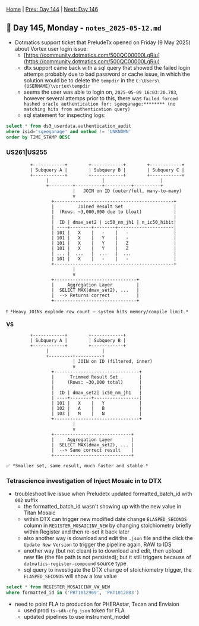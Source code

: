 [Home](../../main.md) | [Prev: Day 144](notes_2025-05-09.md) | [Next: Day 146](./notes_2025-05-13.md)

## 📝 Day 145, Monday - `notes_2025-05-12.md`

- Dotmatics support ticket that PreludeTx opened on Friday (9 May 2025) about Vortex user login issue:
    * [https://community.dotmatics.com/500QC00000LgRiu](https://community.dotmatics.com/500QC00000LgRiu)
    * dtx support came back with a sql query that showed the failed login attemps probably due to bad password or cache issue, in which the solution would be to delete the `tempdir` in the `C:\Users\{USERNAME}\vortex\tempdir`
    * seems the user was able to login on, `2025-05-09 16:03:20.783`, however several attemps prior to this, there was `failed forced hashed oracle authentication for: sgeeganage:******** (no matching hits from authentication query)`
    * sql statement for inspecting logs:
```sql
select * from ds3_userdata.authentication_audit
where isid='sgeeganage' and method != 'UNKNOWN'
order by TIME_STAMP DESC
```

### US261|US255

```text
         +------------+        +------------+        +------------+
         | Subquery A |        | Subquery B |        | Subquery C |
         +------------+        +------------+        +------------+
               |                    |                     |
               +---------+----------+----------+----------+
                         |   JOIN on ID (outer/full, many-to-many)
                         v
                 +---------------------------------------------+
                 |         Joined Result Set                   |
                 |  (Rows: ~3,000,000 due to bloat)            |
                 |                                             |
                 |  ID | dmax_set2 | ic50_nm_jh1 | n_ic50_hibit|
                 | ----+--------+--------+---------------------|
                 | 101 |   X    |   -    |   -                 |
                 | 101 |   X    |   Y    |   -                 |
                 | 101 |   X    |   Y    |   Z                 |
                 | 101 |   X    |   Y    |   Z                 |
                 | ... |  ...   |  ...   |  ...                |
                 | 101 |   X    |   -    |   -                 |
                 +---------------------------------------------+
                         |
                         v
                 +-------------------------------+
                 |     Aggregation Layer         |
                 |  SELECT MAX(dmax_set2), ...   |
                 |  --> Returns correct          |
                 +-------------------------------+

❗ *Heavy JOINs explode row count — system hits memory/compile limit.*
```

**VS**

```text
         +------------+        +------------+
         | Subquery A |        | Subquery B |
         +------------+        +------------+
               |                    |
               +---------+----------+
                         | JOIN on ID (filtered, inner)
                         v
                 +--------------------------------+
                 |      Trimmed Result Set        |
                 |     (Rows: ~30,000 total)      |
                 |                                |
                 |  ID | dmax_set2| ic50_nm_jh1   |
                 | ----+--------+-----------------|
                 | 101 |   X    |   Y             |
                 | 102 |   A    |   B             |
                 | 103 |   M    |   N             |
                 +--------------------------------+
                         |
                         v
                 +-----------------------------+
                 |     Aggregation Layer       |
                 |  SELECT MAX(dmax_set2), ... |
                 |  --> Same correct result    |
                 +-----------------------------+

✅ *Smaller set, same result, much faster and stable.*
```

### Tetrascience investigation of Inject Mosaic in to DTX
- troubleshoot live issue when Preludetx updated formatted_batch_id with `002` suffix
    * the formatted_batch_id wasn't showing up with the new value in Titan Mosaic
    * within DTX can trigger new modified date change `ELASPED_SECONDS` column in `REGISTER_MOSAICINV_NEW` by changing stoichiometry briefly within Register and then re-set it back later
    * also another way is download and edit the `.json` file and the click the `Update New Version` to trigger the pipeline again, RAW to IDS
    * another way (but not clean) is to download and edit, then upload new file (the file path is not persisted); but it still triggers because of `dotmatics-register-compound` source type
    * sql query to investigate the DTX change of stoichiometry trigger, the `ELASPED_SECONDS` will show a low value

```sql
select * from REGISTER_MOSAICINV_VW_NEW
where formatted_id in ('PRT1012969', 'PRT1012883')
```

- need to point FLA to production for PHERAstar, Tecan and Envision
    * used prod `ts-sdk-cfg.json` token for FLA
    * updated pipelines to use instrument_model
